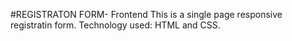 #REGISTRATON FORM- Frontend
This is a single page responsive registratin form.
Technology used: HTML and CSS.
